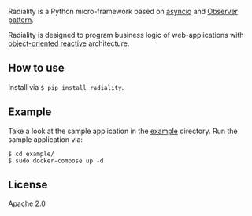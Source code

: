 Radiality is a Python micro-framework based on
[asyncio](https://docs.python.org/3/library/asyncio.html) and
[Observer pattern](http://en.wikipedia.org/wiki/Observer_pattern).

Radiality is designed to program business logic of web-applications with
[object-oriented
reactive](http://en.wikipedia.org/wiki/Reactive_programming#Object-oriented)
architecture.

## How to use

Install via `$ pip install radiality`.

## Example

Take a look at the sample application in the [example](./example) directory.
Run the sample application via:

```
$ cd example/
$ sudo docker-compose up -d
```

## License

Apache 2.0
